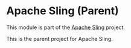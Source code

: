 # Apache Sling (Parent)

This module is part of the [Apache Sling](https://sling.apache.org) project.

This is the parent project for Apache Sling.
